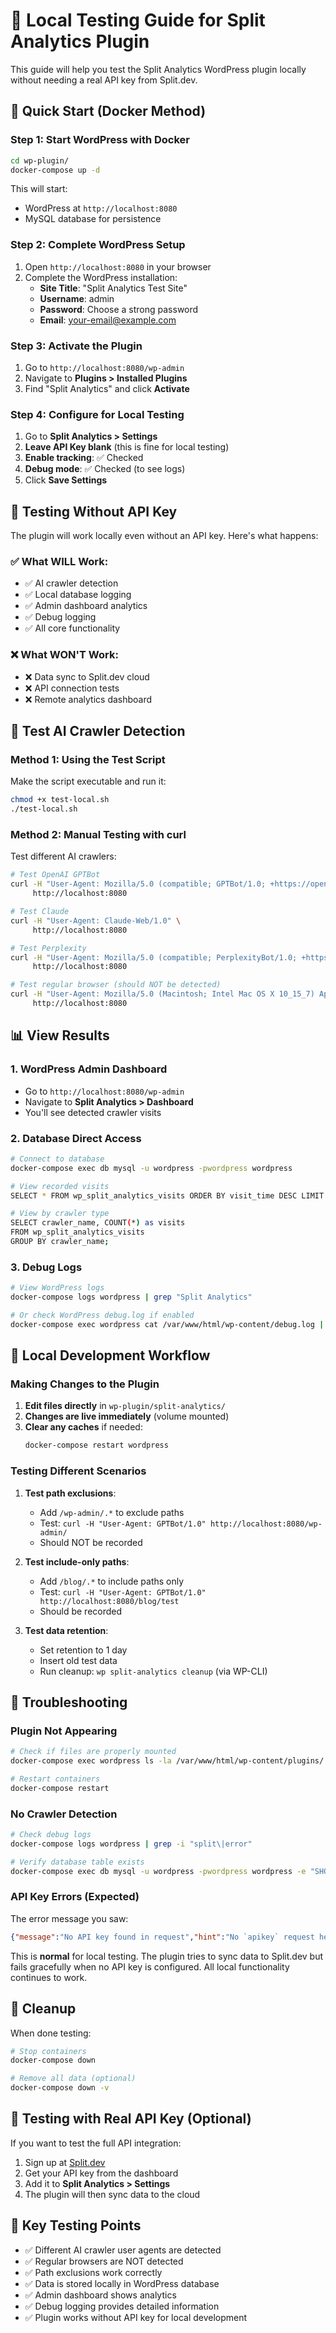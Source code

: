# 🧪 Local Testing Guide for Split Analytics Plugin

This guide will help you test the Split Analytics WordPress plugin locally without needing a real API key from Split.dev.

## 🚀 Quick Start (Docker Method)

### Step 1: Start WordPress with Docker

```bash
cd wp-plugin/
docker-compose up -d
```

This will start:
- WordPress at `http://localhost:8080`
- MySQL database for persistence

### Step 2: Complete WordPress Setup

1. Open `http://localhost:8080` in your browser
2. Complete the WordPress installation:
   - **Site Title**: "Split Analytics Test Site"
   - **Username**: admin
   - **Password**: Choose a strong password
   - **Email**: your-email@example.com

### Step 3: Activate the Plugin

1. Go to `http://localhost:8080/wp-admin`
2. Navigate to **Plugins > Installed Plugins**
3. Find "Split Analytics" and click **Activate**

### Step 4: Configure for Local Testing

1. Go to **Split Analytics > Settings**
2. **Leave API Key blank** (this is fine for local testing)
3. **Enable tracking**: ✅ Checked
4. **Debug mode**: ✅ Checked (to see logs)
5. Click **Save Settings**

## 🔧 Testing Without API Key

The plugin will work locally even without an API key. Here's what happens:

### ✅ What WILL Work:
- ✅ AI crawler detection
- ✅ Local database logging 
- ✅ Admin dashboard analytics
- ✅ Debug logging
- ✅ All core functionality

### ❌ What WON'T Work:
- ❌ Data sync to Split.dev cloud
- ❌ API connection tests
- ❌ Remote analytics dashboard

## 🤖 Test AI Crawler Detection

### Method 1: Using the Test Script

Make the script executable and run it:

```bash
chmod +x test-local.sh
./test-local.sh
```

### Method 2: Manual Testing with curl

Test different AI crawlers:

```bash
# Test OpenAI GPTBot
curl -H "User-Agent: Mozilla/5.0 (compatible; GPTBot/1.0; +https://openai.com/gptbot)" \
     http://localhost:8080

# Test Claude
curl -H "User-Agent: Claude-Web/1.0" \
     http://localhost:8080

# Test Perplexity
curl -H "User-Agent: Mozilla/5.0 (compatible; PerplexityBot/1.0; +https://perplexity.ai/bot)" \
     http://localhost:8080

# Test regular browser (should NOT be detected)
curl -H "User-Agent: Mozilla/5.0 (Macintosh; Intel Mac OS X 10_15_7) AppleWebKit/537.36" \
     http://localhost:8080
```

## 📊 View Results

### 1. WordPress Admin Dashboard
- Go to `http://localhost:8080/wp-admin`
- Navigate to **Split Analytics > Dashboard**
- You'll see detected crawler visits

### 2. Database Direct Access
```bash
# Connect to database
docker-compose exec db mysql -u wordpress -pwordpress wordpress

# View recorded visits
SELECT * FROM wp_split_analytics_visits ORDER BY visit_time DESC LIMIT 10;

# View by crawler type
SELECT crawler_name, COUNT(*) as visits 
FROM wp_split_analytics_visits 
GROUP BY crawler_name;
```

### 3. Debug Logs
```bash
# View WordPress logs
docker-compose logs wordpress | grep "Split Analytics"

# Or check WordPress debug.log if enabled
docker-compose exec wordpress cat /var/www/html/wp-content/debug.log | grep "Split Analytics"
```

## 🔄 Local Development Workflow

### Making Changes to the Plugin

1. **Edit files directly** in `wp-plugin/split-analytics/`
2. **Changes are live immediately** (volume mounted)
3. **Clear any caches** if needed:
   ```bash
   docker-compose restart wordpress
   ```

### Testing Different Scenarios

1. **Test path exclusions**:
   - Add `/wp-admin/.*` to exclude paths
   - Test: `curl -H "User-Agent: GPTBot/1.0" http://localhost:8080/wp-admin/`
   - Should NOT be recorded

2. **Test include-only paths**:
   - Add `/blog/.*` to include paths only
   - Test: `curl -H "User-Agent: GPTBot/1.0" http://localhost:8080/blog/test`
   - Should be recorded

3. **Test data retention**:
   - Set retention to 1 day
   - Insert old test data
   - Run cleanup: `wp split-analytics cleanup` (via WP-CLI)

## 🐛 Troubleshooting

### Plugin Not Appearing
```bash
# Check if files are properly mounted
docker-compose exec wordpress ls -la /var/www/html/wp-content/plugins/

# Restart containers
docker-compose restart
```

### No Crawler Detection
```bash
# Check debug logs
docker-compose logs wordpress | grep -i "split\|error"

# Verify database table exists
docker-compose exec db mysql -u wordpress -pwordpress wordpress -e "SHOW TABLES LIKE 'wp_split_analytics%';"
```

### API Key Errors (Expected)
The error message you saw:
```json
{"message":"No API key found in request","hint":"No `apikey` request header or url param was found."}
```

This is **normal** for local testing. The plugin tries to sync data to Split.dev but fails gracefully when no API key is configured. All local functionality continues to work.

## 🧹 Cleanup

When done testing:

```bash
# Stop containers
docker-compose down

# Remove all data (optional)
docker-compose down -v
```

## 🔑 Testing with Real API Key (Optional)

If you want to test the full API integration:

1. Sign up at [Split.dev](https://split.dev)
2. Get your API key from the dashboard
3. Add it to **Split Analytics > Settings**
4. The plugin will then sync data to the cloud

## 🎯 Key Testing Points

- ✅ Different AI crawler user agents are detected
- ✅ Regular browsers are NOT detected
- ✅ Path exclusions work correctly
- ✅ Data is stored locally in WordPress database
- ✅ Admin dashboard shows analytics
- ✅ Debug logging provides detailed information
- ✅ Plugin works without API key for local development 